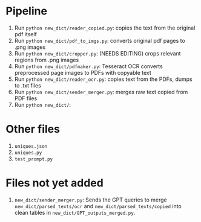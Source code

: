 # Pipeline
1. Run `python new_dict/reader_copied.py`: copies the text from the original pdf itself
2. Run `python new_dict/pdf_to_imgs.py`: converts original pdf pages to .png images
3. Run `python new_dict/cropper.py`: (NEEDS EDITING) crops relevant regions from .png images
2. Run `python new_dict/pdfmaker.py`: Tesseract OCR converts preprocessed page images to PDFs with copyable text
4. Run `python new_dict/reader_ocr.py`: copies text from the PDFs, dumps to .txt files
5. Run `python new_dict/sender_merger.py`: merges raw text copied from PDF files
6. Run `python new_dict/`:

# Other files
1. `uniques.json`
2. `uniques.py`
3. `test_prompt.py`

# Files not yet added
1. `new_dict/sender_merger.py`: Sends the GPT queries to merge `new_dict/parsed_texts/ocr` and `new_dict/parsed_texts/copied` into clean tables in `new_dict/GPT_outputs_merged.py`.
